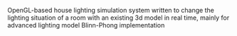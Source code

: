 
OpenGL-based house lighting simulation system written to change the lighting situation of a room with an existing 3d model in real time, mainly for advanced lighting model Blinn-Phong implementation
